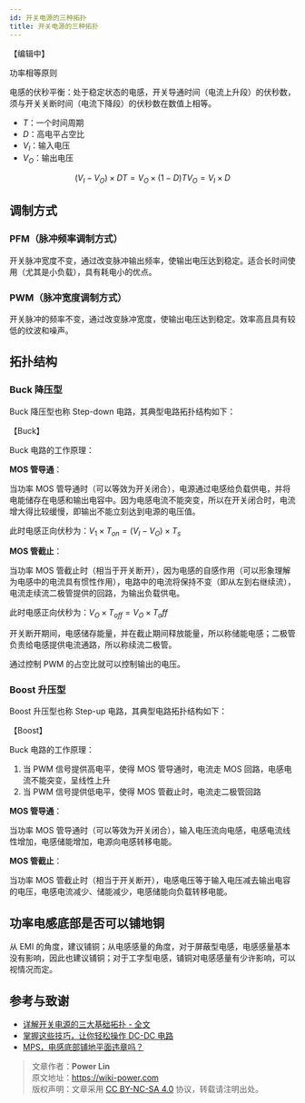 ```yaml
---
id: 开关电源的三种拓扑
title: 开关电源的三种拓扑
---
```


【编辑中】

功率相等原则

电感的伏秒平衡：处于稳定状态的电感，开关导通时间（电流上升段）的伏秒数，须与开关关断时间（电流下降段）的伏秒数在数值上相等。

- $T$：一个时间周期
- $D$：高电平占空比
- $V_I$：输入电压
- $V_O$：输出电压

$$
(V_I-V_O)\times DT=V_O\times (1-D)T
V_O=V_I\times D
$$

## 调制方式

### PFM（脉冲频率调制方式）

开关脉冲宽度不变，通过改变脉冲输出频率，使输出电压达到稳定。适合长时间使用（尤其是小负载），具有耗电小的优点。

### PWM（脉冲宽度调制方式）

开关脉冲的频率不变，通过改变脉冲宽度，使输出电压达到稳定。效率高且具有较低的纹波和噪声。

## 拓扑结构

### Buck 降压型

Buck 降压型也称 Step-down 电路，其典型电路拓扑结构如下：

【Buck】

Buck 电路的工作原理：

**MOS 管导通**：

当功率 MOS 管导通时（可以等效为开关闭合），电源通过电感给负载供电，并将电能储存在电感和输出电容中。因为电感电流不能突变，所以在开关闭合时，电流增大得比较缓慢，即输出不能立刻达到电源的电压值。

此时电感正向伏秒为：$V_1 \times T_{on}=(V_I-V_O)\times T_s$

**MOS 管截止**：

当功率 MOS 管截止时（相当于开关断开），因为电感的自感作用（可以形象理解为电感中的电流具有惯性作用），电路中的电流将保持不变（即从左到右继续流），电流走续流二极管提供的回路，为输出负载供电。

此时电感正向伏秒为：$V_O \times T_{off}=V_O \times T_off$

开关断开期间，电感储存能量，并在截止期间释放能量，所以称储能电感；二极管负责给电感提供电流通路，所以称续流二极管。

通过控制 PWM 的占空比就可以控制输出的电压。

### Boost 升压型

Boost 升压型也称 Step-up 电路，其典型电路拓扑结构如下：

【Boost】

Buck 电路的工作原理：

1. 当 PWM 信号提供高电平，使得 MOS 管导通时，电流走 MOS 回路，电感电流不能突变，呈线性上升
2. 当 PWM 信号提供低电平，使得 MOS 管截止时，电流走二极管回路

**MOS 管导通**：

当功率 MOS 管导通时（可以等效为开关闭合），输入电压流向电感，电感电流线性增加，电感储能增加，电源向电感转移电能。

**MOS 管截止**：

当功率 MOS 管截止时（相当于开关断开），电感电压等于输入电压减去输出电容的电压，电感电流减少、储能减少，电感储能向负载转移电能。


## 功率电感底部是否可以铺地铜

从 EMI 的角度，建议铺铜；从电感感量的角度，对于屏蔽型电感，电感感量基本没有影响，因此也建议铺铜；对于工字型电感，铺铜对电感感量有少许影响，可以视情况而定。

## 参考与致谢

- [详解开关电源的三大基础拓扑 - 全文](http://www.elecfans.com/article/83/116/2016/20160307404422_a.html)
- [掌握这些技巧，让你轻松操作 DC-DC 电路](https://mp.weixin.qq.com/s/fqTPyfAKdTlbRxy0-ho9gA)
- [MPS，电感底部铺地平面违章吗？](MPS，电感底部铺地平面违章吗？)


> 文章作者：**Power Lin**  
> 原文地址：<https://wiki-power.com>  
> 版权声明：文章采用 [CC BY-NC-SA 4.0](https://creativecommons.org/licenses/by/4.0/deed.zh) 协议，转载请注明出处。

